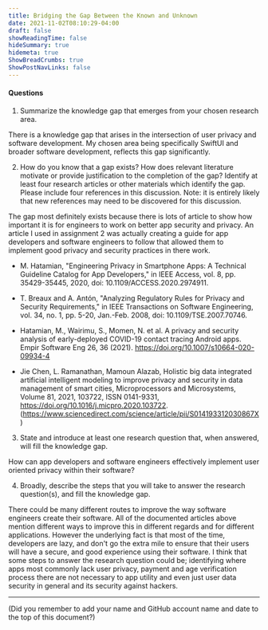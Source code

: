 ```yaml
---
title: Bridging the Gap Between the Known and Unknown
date: 2021-11-02T08:10:29-04:00
draft: false
showReadingTime: false
hideSummary: true
hidemeta: true
ShowBreadCrumbs: true
ShowPostNavLinks: false
---
```

#### Questions

1. Summarize the knowledge gap that emerges from your chosen research area.

There is a knowledge gap that arises in the intersection of user privacy and software development. My chosen area being specifically SwiftUI and broader software development, reflects this gap significantly.

2. How do you know that a gap exists? How does relevant literature motivate or provide justification to the completion of the gap? Identify at least four research articles or other materials which identify the gap. Please include four references in this discussion. Note: it is entirely likely that new references may need to be discovered for this discussion.

 The gap most definitely exists because there is lots of article to show how important it is for engineers to work on better app security and privacy. An article I used in assignment 2 was actually creating a guide for app developers and software engineers to follow that allowed them to implement good privacy and security practices in there work.

- M. Hatamian, "Engineering Privacy in Smartphone Apps: A Technical Guideline Catalog for App Developers," in IEEE Access, vol. 8, pp. 35429-35445, 2020, doi: 10.1109/ACCESS.2020.2974911.

- T. Breaux and A. Antón, "Analyzing Regulatory Rules for Privacy and Security Requirements," in IEEE Transactions on Software Engineering, vol. 34, no. 1, pp. 5-20, Jan.-Feb. 2008, doi: 10.1109/TSE.2007.70746.

- Hatamian, M., Wairimu, S., Momen, N. et al. A privacy and security analysis of early-deployed COVID-19 contact tracing Android apps. Empir Software Eng 26, 36 (2021). <https://doi.org/10.1007/s10664-020-09934-4>

- Jie Chen, L. Ramanathan, Mamoun Alazab,
Holistic big data integrated artificial intelligent modeling to improve privacy and security in data management of smart cities,
Microprocessors and Microsystems,
Volume 81,
2021,
103722,
ISSN 0141-9331,
<https://doi.org/10.1016/j.micpro.2020.103722>.
(<https://www.sciencedirect.com/science/article/pii/S014193312030867X>)

3. State and introduce at least one research question that, when answered, will fill the knowledge gap.

 How can app developers and software engineers effectively implement user oriented privacy within their software?

4. Broadly, describe the steps that you will take to answer the research question(s), and fill the knowledge gap.

 There could be many different routes to improve the way software engineers create their software. All of the documented articles above mention different ways to improve this in different regards and for different applications. However the underlying fact is that most of the time, developers are lazy, and don't go the extra mile to ensure that their users will have a secure, and good experience using their software. I think that some steps to answer the research question could be; identifying where apps most commonly lack user privacy, payment and age verification process there are not necessary to app utility and even just user data security in general and its security against hackers.

---

(Did you remember to add your name and GitHub account name and date to the top of this document?)
